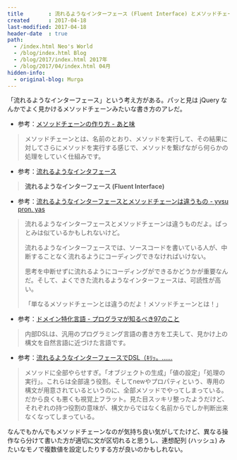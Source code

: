 ```yaml
---
title        : 流れるようなインターフェース (Fluent Interface) とメソッドチェーン (Method Chain)
created      : 2017-04-18
last-modified: 2017-04-18
header-date  : true
path:
  - /index.html Neo's World
  - /blog/index.html Blog
  - /blog/2017/index.html 2017年
  - /blog/2017/04/index.html 04月
hidden-info:
  - original-blog: Murga
---
```


「流れるようなインターフェース」という考え方がある。パッと見は jQuery なんかでよく見かけるメソッドチェーンみたいな書き方のアレだ。

- 参考：[メソッドチェーンの作り方 - あと味](http://taiju.hatenablog.com/entry/20100307/1267962826)

> メソッドチェーンとは、名前のとおり、メソッドを実行して、その結果に対してさらにメソッドを実行する感じで、メソッドを繋げながら何らかの処理をしていく仕組みです。

- 参考：[流れるようなインタフェース](http://bliki-ja.github.io/FluentInterface/)

> __流れるようなインターフェース (Fluent Interface)__

- 参考：[流れるようなインターフェースとメソッドチェーンは違うもの - yvsu pron. yas](http://d.hatena.ne.jp/higayasuo/20071025/1193319054)

> 流れるようなインターフェースとメソッドチェーンは違うものだよ。ぱっとみは似ているかもしれないけど。
> 
> 流れるようなインターフェースでは、ソースコードを書いている人が、中断することなく流れるようにコーディングできなければいけない。
> 
> 思考を中断せずに流れるようにコーディングができるかどうかが重要なんだ。そして、よくできた流れるようなインターフェースは、可読性が高い。
> 
> 「単なるメソッドチェーンとは違うのだよ！メソッドチェーンとは！」

- 参考：[ドメイン特化言語 - プログラマが知るべき97のこと](http://プログラマが知るべき97のこと.com/エッセイ/ドメイン特化言語)

> 内部DSLは、汎用のプログラミング言語の書き方を工夫して、見かけ上の構文を自然言語に近づけた言語です。

- 参考：[流れるようなインターフェースでDSL（ｷﾘｯ。……](http://act.neue.cc/fluent.txt)

> メソッドに全部やらせすぎ。「オブジェクトの生成」「値の設定」「処理の実行」。これらは全部違う役割。そしてnewやプロパティという、専用の構文が用意されているというのに、全部メソッドでやってしまっている。だから良くも悪くも視覚上フラット。見た目スッキリ整ったようだけど、それぞれの持つ役割の意味が、構文からではなく名前からでしか判断出来なくなってしまっている。

なんでもかんでもメソッドチェーンなのが気持ち良い気がしてたけど、異なる操作なら分けて書いた方が適切に文が区切れると思うし、連想配列 (ハッシュ) みたいなモノで複数値を設定したりする方が良いのかもしれない。
